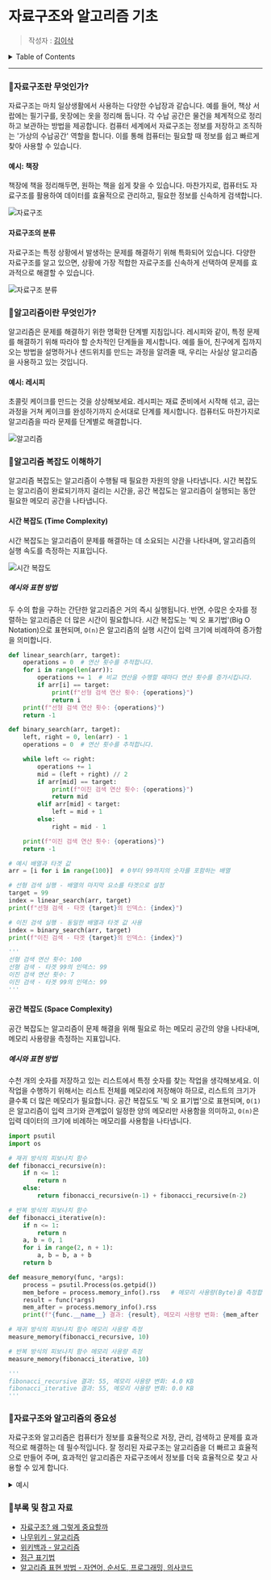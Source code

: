 # 자료구조와 알고리즘 기초

> 작성자 : [김이삭](https://github.com/Isak-toast)

<details>
<summary>Table of Contents</summary>

- [자료구조란 무엇인가?](#자료구조란-무엇인가)
- [알고리즘이란 무엇인가?](#알고리즘이란-무엇인가)
- [알고리즘 복잡도 이해하기](#알고리즘-복잡도-이해하기)
- [자료구조와 알고리즘의 중요성](#자료구조와-알고리즘의-중요성)
- [부록 및 참고 자료](#부록-및-참고-자료)

</details>

---

### 📍자료구조란 무엇인가?

자료구조는 마치 일상생활에서 사용하는 다양한 수납장과 같습니다. 예를 들어, 책상 서랍에는 필기구를, 옷장에는 옷을 정리해 둡니다. 각 수납 공간은 물건을 체계적으로 정리하고 보관하는 방법을 제공합니다. 컴퓨터 세계에서 자료구조는 정보를 저장하고 조직하는 '가상의 수납공간' 역할을 합니다. 이를 통해 컴퓨터는 필요할 때 정보를 쉽고 빠르게 찾아 사용할 수 있습니다.

#### 예시: 책장

책장에 책을 정리해두면, 원하는 책을 쉽게 찾을 수 있습니다. 마찬가지로, 컴퓨터도 자료구조를 활용하여 데이터를 효율적으로 관리하고, 필요한 정보를 신속하게 검색합니다.

![자료구조](https://miro.medium.com/v2/resize:fit:600/1*iQk24QUFi5Wc3AwkKBBZxw.jpeg)

#### 자료구조의 분류

자료구조는 특정 상황에서 발생하는 문제를 해결하기 위해 특화되어 있습니다. 다양한 자료구조를 알고 있으면, 상황에 가장 적합한 자료구조를 신속하게 선택하여 문제를 효과적으로 해결할 수 있습니다.

![자료구조 분류](https://velog.velcdn.com/images%2Fleehaeun0%2Fpost%2Fca960742-39bb-4179-8050-2dbd737738e2%2F%E1%84%8C%E1%85%A1%E1%84%85%E1%85%AD%E1%84%80%E1%85%AE%E1%84%8C%E1%85%A9%E1%84%8B%E1%85%B4-%E1%84%8C%E1%85%A5%E1%86%AB%E1%84%8E%E1%85%A6-%E1%84%87%E1%85%AE%E1%86%AB%E1%84%85%E1%85%B2.png)


### 📍알고리즘이란 무엇인가?

알고리즘은 문제를 해결하기 위한 명확한 단계별 지침입니다. 레시피와 같이, 특정 문제를 해결하기 위해 따라야 할 순차적인 단계들을 제시합니다. 예를 들어, 친구에게 집까지 오는 방법을 설명하거나 샌드위치를 만드는 과정을 알려줄 때, 우리는 사실상 알고리즘을 사용하고 있는 것입니다.

#### 예시: 레시피

초콜릿 케이크를 만드는 것을 상상해보세요. 레시피는 재료 준비에서 시작해 섞고, 굽는 과정을 거쳐 케이크를 완성하기까지 순서대로 단계를 제시합니다. 컴퓨터도 마찬가지로 알고리즘을 따라 문제를 단계별로 해결합니다.

![알고리즘](https://www.hanbit.co.kr/data/editor/20231027092741_zzaifkke.png)

### 📍알고리즘 복잡도 이해하기

알고리즘 복잡도는 알고리즘이 수행될 때 필요한 자원의 양을 나타냅니다. 시간 복잡도는 알고리즘이 완료되기까지 걸리는 시간을, 공간 복잡도는 알고리즘이 실행되는 동안 필요한 메모리 공간을 나타냅니다.


#### 시간 복잡도 (Time Complexity)

시간 복잡도는 알고리즘이 문제를 해결하는 데 소요되는 시간을 나타내며, 알고리즘의 실행 속도를 측정하는 지표입니다.

![시간 복잡도](https://velog.velcdn.com/images/bfdsh/post/b454f31b-36a6-4cb9-9989-8e4741592b14/image.png)

##### 예시와 표현 방법

두 수의 합을 구하는 간단한 알고리즘은 거의 즉시 실행됩니다. 반면, 수많은 숫자를 정렬하는 알고리즘은 더 많은 시간이 필요합니다. 시간 복잡도는 '빅 오 표기법'(Big O Notation)으로 표현되며, `O(n)`은 알고리즘의 실행 시간이 입력 크기에 비례하여 증가함을 의미합니다.

```python
def linear_search(arr, target):
    operations = 0  # 연산 횟수를 추적합니다.
    for i in range(len(arr)):
        operations += 1  # 비교 연산을 수행할 때마다 연산 횟수를 증가시킵니다.
        if arr[i] == target:
            print(f"선형 검색 연산 횟수: {operations}")
            return i
    print(f"선형 검색 연산 횟수: {operations}")
    return -1

def binary_search(arr, target):
    left, right = 0, len(arr) - 1
    operations = 0  # 연산 횟수를 추적합니다.

    while left <= right:
        operations += 1
        mid = (left + right) // 2
        if arr[mid] == target:
            print(f"이진 검색 연산 횟수: {operations}")
            return mid
        elif arr[mid] < target:
            left = mid + 1
        else:
            right = mid - 1

    print(f"이진 검색 연산 횟수: {operations}")
    return -1

# 예시 배열과 타겟 값
arr = [i for i in range(100)]  # 0부터 99까지의 숫자를 포함하는 배열

# 선형 검색 실행 - 배열의 마지막 요소를 타겟으로 설정
target = 99
index = linear_search(arr, target)
print(f"선형 검색 - 타겟 {target}의 인덱스: {index}")

# 이진 검색 실행 - 동일한 배열과 타겟 값 사용
index = binary_search(arr, target)
print(f"이진 검색 - 타겟 {target}의 인덱스: {index}")

'''
선형 검색 연산 횟수: 100
선형 검색 - 타겟 99의 인덱스: 99
이진 검색 연산 횟수: 7
이진 검색 - 타겟 99의 인덱스: 99
'''
```

#### 공간 복잡도 (Space Complexity)

공간 복잡도는 알고리즘이 문제 해결을 위해 필요로 하는 메모리 공간의 양을 나타내며, 메모리 사용량을 측정하는 지표입니다.


##### 예시와 표현 방법

수천 개의 숫자를 저장하고 있는 리스트에서 특정 숫자를 찾는 작업을 생각해보세요. 이 작업을 수행하기 위해서는 리스트 전체를 메모리에 저장해야 하므로, 리스트의 크기가 클수록 더 많은 메모리가 필요합니다. 공간 복잡도도 '빅 오 표기법'으로 표현되며, `O(1)`은 알고리즘이 입력 크기와 관계없이 일정한 양의 메모리만 사용함을 의미하고, `O(n)`은 입력 데이터의 크기에 비례하는 메모리를 사용함을 나타냅니다.

```python
import psutil
import os

# 재귀 방식의 피보나치 함수
def fibonacci_recursive(n):
    if n <= 1:
        return n
    else:
        return fibonacci_recursive(n-1) + fibonacci_recursive(n-2)

# 반복 방식의 피보나치 함수
def fibonacci_iterative(n):
    if n <= 1:
        return n
    a, b = 0, 1
    for i in range(2, n + 1):
        a, b = b, a + b
    return b

def measure_memory(func, *args):
    process = psutil.Process(os.getpid())
    mem_before = process.memory_info().rss   # 메모리 사용량(Byte)을 측정합니다.
    result = func(*args)
    mem_after = process.memory_info().rss
    print(f"{func.__name__} 결과: {result}, 메모리 사용량 변화: {mem_after - mem_before} Byte")

# 재귀 방식의 피보나치 함수 메모리 사용량 측정
measure_memory(fibonacci_recursive, 10)

# 반복 방식의 피보나치 함수 메모리 사용량 측정
measure_memory(fibonacci_iterative, 10)

'''
fibonacci_recursive 결과: 55, 메모리 사용량 변화: 4.0 KB
fibonacci_iterative 결과: 55, 메모리 사용량 변화: 0.0 KB
'''
```

### 📍자료구조와 알고리즘의 중요성

자료구조와 알고리즘은 컴퓨터가 정보를 효율적으로 저장, 관리, 검색하고 문제를 효과적으로 해결하는 데 필수적입니다. 잘 정리된 자료구조는 알고리즘을 더 빠르고 효율적으로 만들어 주며, 효과적인 알고리즘은 자료구조에서 정보를 더욱 효율적으로 찾고 사용할 수 있게 합니다.

<details>
<summary>예시</summary>

1. 소셜 미디어 피드 정렬
소셜 미디어 플랫폼에서 사용자의 피드는 다양한 알고리즘을 통해 정렬됩니다. 예를 들어, 최신 게시물, 가장 인기 있는 게시물, 사용자와 관련성이 높은 게시물 등 다양한 기준으로 정렬할 수 있습니다. 이 과정에서 효율적인 자료구조(예: 힙, 해시 테이블, 그래프)와 알고리즘(예: 정렬 알고리즘, 그래프 탐색 알고리즘)이 사용됩니다.

2. 검색 엔진
검색 엔진은 사용자가 입력한 키워드에 대한 가장 관련성 높고 정확한 결과를 빠르게 제공해야 합니다. 이를 위해 인덱싱(Indexing), 순위 결정(Ranking), 검색(Searching) 등의 과정에서 다양한 자료구조(예: B-트리, 인버티드 인덱스)와 알고리즘(예: 페이지랭크, 텍스트 매칭 알고리즘)이 중요한 역할을 합니다.

3. 길 찾기 애플리케이션
길 찾기 앱은 사용자에게 한 지점에서 다른 지점까지의 최적 경로를 제공합니다. 이 과정에서 그래프 자료구조를 사용하여 지점들과 그 사이의 연결(도로, 경로)을 표현하고, 다익스트라 알고리즘 또는 A* 알고리즘과 같은 경로 탐색 알고리즘을 사용하여 최단 경로를 찾습니다.

4. 데이터베이스 관리 시스템
데이터베이스는 정보를 저장, 검색, 업데이트하는 데 자료구조(예: B+ 트리, 해시 테이블)를 사용합니다. 이러한 자료구조는 효율적인 데이터 접근 및 관리를 가능하게 하며, 트랜잭션, 동시성 제어, 데이터 복구 등을 위한 알고리즘과 함께 데이터베이스 시스템의 성능과 안정성을 결정짓습니다.

5. 암호화와 보안
암호화 알고리즘은 데이터 보안과 개인 정보 보호에 필수적입니다. RSA, AES와 같은 암호화 알고리즘은 복잡한 수학적 연산과 효율적인 자료구조를 기반으로 안전한 데이터 전송을 보장합니다. 이러한 알고리즘은 금융 거래, 개인 메시지, 기밀 문서 보호 등 다양한 분야에서 사용됩니다.

</details>


### 📍부록 및 참고 자료

- [자료구조? 왜 그렇게 중요할까](https://re-code-cord.tistory.com/entry/%EC%9E%90%EB%A3%8C%EA%B5%AC%EC%A1%B0-%EC%9E%90%EB%A3%8C%EA%B5%AC%EC%A1%B0-%EC%99%9C-%EA%B7%B8%EB%A0%87%EA%B2%8C-%EC%A4%91%EC%9A%94%ED%95%A0%EA%B9%8C)
- [나무위키 - 알고리즘](https://namu.wiki/w/%EC%95%8C%EA%B3%A0%EB%A6%AC%EC%A6%98)
- [위키백과 - 알고리즘](https://ko.wikipedia.org/wiki/%EC%95%8C%EA%B3%A0%EB%A6%AC%EC%A6%98)
- [점근 표기법](https://namu.wiki/w/%EC%A0%90%EA%B7%BC%20%ED%91%9C%EA%B8%B0%EB%B2%95)
- [알고리즘 표현 방법 - 자연어, 순서도, 프로그래밍, 의사코드](https://0verc10ck.tistory.com/4)

